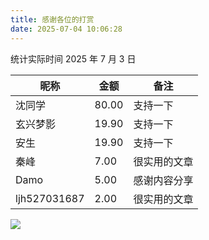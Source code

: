 ```yaml
---
title: 感谢各位的打赏
date: 2025-07-04 10:06:28
---
```


统计实际时间 2025 年 7 月 3 日

| 昵称         | 金额  | 备注         |
| ------------ | ----- | ------------ |
| 沈同学       | 80.00 | 支持一下     |
| 玄兴梦影     | 19.90 | 支持一下     |
| 安生         | 19.90 | 支持一下     |
| 秦峰         | 7.00  | 很实用的文章 |
| Damo         | 5.00  | 感谢内容分享 |
| ljh527031687 | 2.00  | 很实用的文章 |

![](https://dl.playground.lazycat.cloud/guidelines/459/9d64a5fd-8d84-4834-849b-21d5372dc2a5.jpg)
